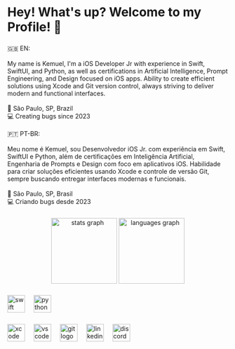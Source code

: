 <h1 align="left">Hey! What's up? Welcome to my Profile! 👋</h1>

###

<p align="left">🇬🇧 EN:<br><br>My name is Kemuel, I'm a iOS Developer Jr with experience in Swift, SwiftUI, and Python, as well as certifications in Artificial Intelligence, Prompt Engineering, and Design focused on iOS apps. Ability to create efficient solutions using Xcode and Git version control, always striving to deliver modern and functional interfaces.<br><br>📍 São Paulo, SP, Brazil<br>💻 Creating bugs since 2023<br><br>🇵🇹 PT-BR:<br><br>Meu nome é Kemuel, sou Desenvolvedor iOS Jr. com experiência em Swift, SwiftUI e Python, além de certificações em Inteligência Artificial, Engenharia de Prompts e Design com foco em aplicativos iOS. Habilidade para criar soluções eficientes usando Xcode e controle de versão Git, sempre buscando entregar interfaces modernas e funcionais.<br><br>📍 São Paulo, SP, Brasil<br>💻 Criando bugs desde 2023</p>

###

<div align="center">
  <img src="https://github-readme-stats.vercel.app/api?username=kemueldematos&hide_title=false&hide_rank=false&show_icons=true&include_all_commits=true&count_private=true&disable_animations=false&theme=tokyonight&locale=en&hide_border=false&order=1" height="150" alt="stats graph"  />
  <img src="https://github-readme-stats.vercel.app/api/top-langs?username=kemueldematos&locale=en&hide_title=false&layout=compact&card_width=320&langs_count=5&theme=tokyonight&hide_border=false&order=2" height="150" alt="languages graph"  />
</div>

###

<div align="left">
  <img src="https://cdn.jsdelivr.net/gh/devicons/devicon/icons/swift/swift-original.svg" height="40" alt="swift logo"  />
  <img width="12" />
  <img src="https://cdn.jsdelivr.net/gh/devicons/devicon/icons/python/python-original.svg" height="40" alt="python logo"  />
</div>

###

<div align="left">
  <img src="https://cdn.jsdelivr.net/gh/devicons/devicon/icons/xcode/xcode-original.svg" height="40" alt="xcode logo"  />
  <img width="12" />
  <img src="https://cdn.jsdelivr.net/gh/devicons/devicon/icons/vscode/vscode-original.svg" height="40" alt="vscode logo"  />
  <img width="12" />
  <img src="https://cdn.jsdelivr.net/gh/devicons/devicon/icons/git/git-original.svg" height="40" alt="git logo"  />
  <img width="12" />
  <img src="https://cdn.jsdelivr.net/gh/devicons/devicon/icons/linkedin/linkedin-original.svg" height="40" alt="linkedin logo"  />
  <img width="12" />
  <img src="https://skillicons.dev/icons?i=discord" height="40" alt="discord logo"  />
</div>

###
